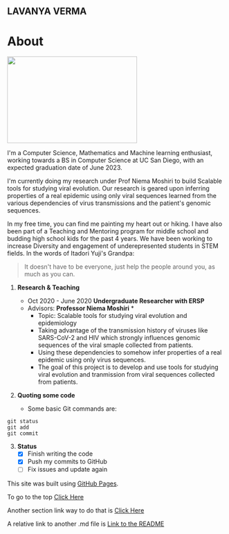 ## LAVANYA VERMA
# About
<img src="https://miro.medium.com/max/2560/1*UBPbXxCACLSygvXutPPGSA.jpeg" height="200" width = "300">


   I'm a Computer Science, Mathematics and Machine learning enthusiast, working towards a BS in Computer Science at UC San Diego, with an expected graduation date of June 2023.

   I'm currently doing my research under Prof Niema Moshiri to build Scalable tools for studying viral evolution. Our research is geared upon inferring properties of a real epidemic using only viral sequences learned from the various dependencies of virus transmissions and the patient's genomic sequences.

   In my free time, you can find me painting my heart out or hiking. I have also been part of a Teaching and Mentoring program for middle school and budding high school kids for the past 4 years. We have been working to increase Diversity and engagement of underepresented students in STEM fields.
   In the words of Itadori Yuji's Grandpa:
> It doesn't have to be everyone, just help the people around you,
as much as you can.

1.  **Research & Teaching**
    * Oct 2020 - June 2020
    **Undergraduate Researcher with ERSP**
    * Advisors: **Professor Niema Moshiri** *
      - Topic: Scalable tools for studying viral evolution and epidemiology
      - Taking advantage of the transmission history of viruses like SARS-CoV-2 and HIV which strongly influences genomic sequences of the viral smaple collected from patients.
      - Using these dependencies to somehow infer properties of a real epidemic using only virus sequences.
      - The goal of this project is to develop and use tools for studying viral evolution and tranmission from viral sequences collected from patients.

2. **Quoting some code**
   * Some basic Git commands are:
```
git status
git add
git commit
```
3. **Status**
     - [x] Finish writing the code
     - [x] Push my commits to GitHub
     - [ ] Fix issues and update again

This site was built using [GitHub Pages](https://pages.github.com/).

To go to the top [Click Here](#About)

Another section link way to do that is [Click Here](https://github.com/FiendFyre5/cse110Page/blob/add-gitignore/index.md#about)

A relative link to another .md file is [Link to the README](README.md)
